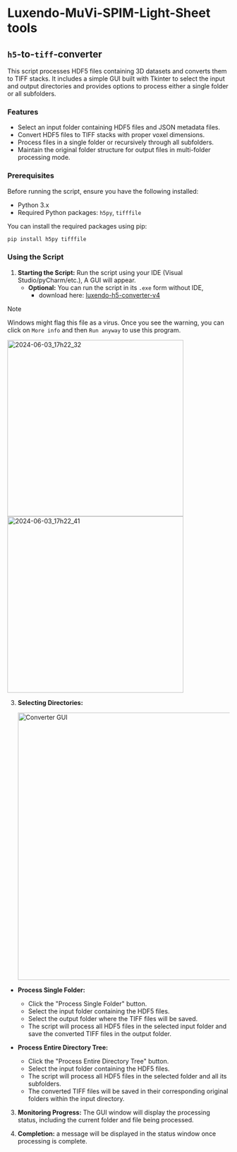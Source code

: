 # Luxendo-MuVi-SPIM-Light-Sheet tools


## `h5`-to-`tiff`-converter

This script processes HDF5 files containing 3D datasets and converts them to TIFF stacks. It includes a simple GUI built with Tkinter to select the input and output directories and provides options to process either a single folder or all subfolders.

### Features

- Select an input folder containing HDF5 files and JSON metadata files.
- Convert HDF5 files to TIFF stacks with proper voxel dimensions.
- Process files in a single folder or recursively through all subfolders.
- Maintain the original folder structure for output files in multi-folder processing mode.

### Prerequisites

Before running the script, ensure you have the following installed:

- Python 3.x
- Required Python packages: `h5py`, `tifffile`

You can install the required packages using pip:

```bash
pip install h5py tifffile
```

### Using the Script

1. **Starting the Script:** Run the script using your IDE (Visual Studio/pyCharm/etc.), A GUI will appear.
   - **Optional:** You can run the script in its `.exe` form without IDE,
     - download here: [luxendo-h5-converter-v4](https://drive.google.com/file/d/1WM5jQPoOsyuh9N5cmqhcpchNJcUYdcZu/view?usp=sharing)
> [!NOTE]
> Windows might flag this file as a virus. Once you see the warning, you can click on `More info` and then `Run anyway` to use this program.

<img width="399" alt="2024-06-03_17h22_32" src="https://github.com/Faculty-of-Agriculture-CSI-Microscopy/Luxendo-MuVi-SPIM-Light-Sheet/assets/55537771/7fef56e4-555a-4ea2-bcd7-f3fb53d6dbb3">
<img width="399" alt="2024-06-03_17h22_41" src="https://github.com/Faculty-of-Agriculture-CSI-Microscopy/Luxendo-MuVi-SPIM-Light-Sheet/assets/55537771/a9c98f50-6388-49d0-b138-dafacfefe34e">




3. **Selecting Directories:**

   <img width="605" alt="Converter GUI" src="https://github.com/Faculty-of-Agriculture-CSI-Microscopy/Luxendo-MuVi-SPIM-Light-Sheet/assets/55537771/d2c51f3f-7f50-4adc-8966-cfd089fb9f69">
   
  - **Process Single Folder:**
    - Click the "Process Single Folder" button.
    - Select the input folder containing the HDF5 files.
    - Select the output folder where the TIFF files will be saved.
    - The script will process all HDF5 files in the selected input folder and save the converted TIFF files in the output folder.

  - **Process Entire Directory Tree:**
    - Click the "Process Entire Directory Tree" button.
    - Select the input folder containing the HDF5 files.
    - The script will process all HDF5 files in the selected folder and all its subfolders.
    - The converted TIFF files will be saved in their corresponding original folders within the input directory.
3. **Monitoring Progress:** The GUI window will display the processing status, including the current folder and file being processed.

4. **Completion:** a message will be displayed in the status window once processing is complete.











